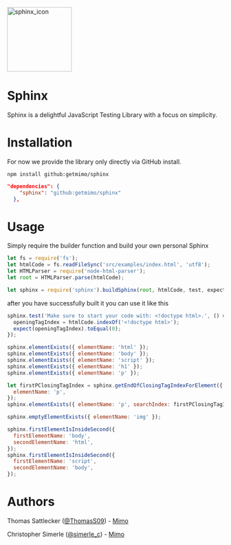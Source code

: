 <img src="https://image.flaticon.com/icons/svg/190/190472.svg" alt="sphinx_icon" width="150"/>

# Sphinx

Sphinx is a delightful JavaScript Testing Library with a focus on simplicity.

# Installation

For now we provide the library only directly via GitHub install.

`npm install github:getmimo/sphinx`

```json
"dependencies": {
    "sphinx": "github:getmimo/sphinx"
  },
```

# Usage

Simply require the builder function and build your own personal Sphinx

```javascript
let fs = require('fs');
let htmlCode = fs.readFileSync('src/examples/index.html', 'utf8');
let HTMLParser = require('node-html-parser');
let root = HTMLParser.parse(htmlCode);

let sphinx = require('sphinx').buildSphinx(root, htmlCode, test, expect);
```

after you have successfully built it you can use it like this

```javascript
sphinx.test('Make sure to start your code with: <!doctype html>.', () => {
  openingTagIndex = htmlCode.indexOf('<!doctype html>');
  expect(openingTagIndex).toEqual(0);
});

sphinx.elementExists({ elementName: 'html' });
sphinx.elementExists({ elementName: 'body' });
sphinx.elementExists({ elementName: 'script' });
sphinx.elementExists({ elementName: 'h1' });
sphinx.elementExists({ elementName: 'p' });

let firstPClosingTagIndex = sphinx.getEndOfClosingTagIndexForElement({
  elementName: 'p',
});
sphinx.elementExists({ elementName: 'p', searchIndex: firstPClosingTagIndex });

sphinx.emptyElementExists({ elementName: 'img' });

sphinx.firstElementIsInsideSecond({
  firstElementName: 'body',
  secondElementName: 'html',
});
sphinx.firstElementIsInsideSecond({
  firstElementName: 'script',
  secondElementName: 'body',
});
```

# Authors

Thomas Sattlecker ([@ThomasS09](https://twitter.com/ThomasS09)) - [Mimo](https://getmimo.com)

Christopher Simerle ([@simerle_c](https://twitter.com/simerle_c)) - [Mimo](https://getmimo.com)

